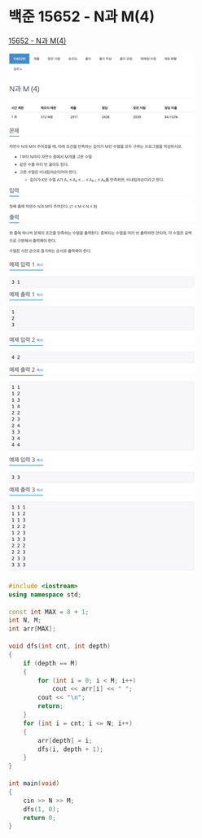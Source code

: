 # 백준 15652 - N과 M(4)

[15652 - N과 M(4)](https://www.acmicpc.net/problem/15652)

![](15652m.png)

```cpp
#include <iostream>
using namespace std;

const int MAX = 8 + 1;
int N, M;
int arr[MAX];

void dfs(int cnt, int depth)
{
    if (depth == M)
    {
        for (int i = 0; i < M; i++)
            cout << arr[i] << " ";
        cout << "\n";
        return;
    }
    for (int i = cnt; i <= N; i++)
    {
        arr[depth] = i;
        dfs(i, depth + 1);
    }
}

int main(void)
{
    cin >> N >> M;
    dfs(1, 0);
    return 0;
}
```
